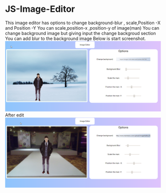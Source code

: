 # JS-Image-Editor
This image editor has options to change background-blur , scale,Position -X and Position -Y
You can scale,position-x ,position-y of image(man)
You can change background image but giving input the change backgroud section
You can add blur to the background image
Below is start screenshot.
<img src="screenshot.png" />
After edit
<img src="edit.png" />

